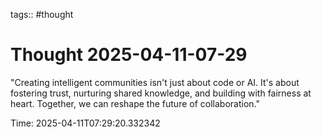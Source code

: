 tags:: #thought

# Thought 2025-04-11-07-29

"Creating intelligent communities isn't just about code or AI. It's about fostering trust, nurturing shared knowledge, and building with fairness at heart. Together, we can reshape the future of collaboration."

Time: 2025-04-11T07:29:20.332342
